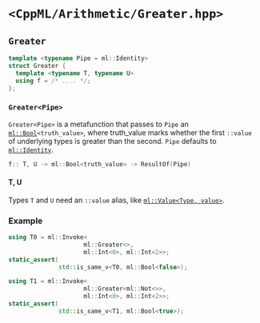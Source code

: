 # `<CppML/Arithmetic/Greater.hpp>`

## `Greater`

```c++
template <typename Pipe = ml::Identity>
struct Greater {
  template <typename T, typename U>
  using f = /* .... */;
};
```
### `Greater<Pipe>`

`Greater<Pipe>` is a metafunction that passes to `Pipe` an [`ml::Bool`](../Vocabulary/Value.md)`<truth_value>`, where truth_value marks whether the first `::value` of underlying types is greater than the second. `Pipe` defaults to [`ml::Identity`](../Functional/Identity.md).

```c++
f:: T, U -> ml::Bool<truth_value> -> ResultOf(Pipe)
```

#### T, U

Types `T` and `U` need an `::value` alias, like [`ml::Value<Type, value>`](../Vocabulary/Value.md).

### Example

```c++
using T0 = ml::Invoke<
                     ml::Greater<>,
                     ml::Int<0>, ml::Int<2>>;
static_assert(
              std::is_same_v<T0, ml::Bool<false>);

using T1 = ml::Invoke<
                     ml::Greater<ml::Not<>>,
                     ml::Int<0>, ml::Int<2>>;
static_assert(
              std::is_same_v<T1, ml::Bool<true>);
```
